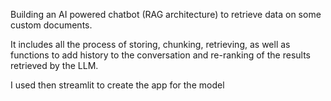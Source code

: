 Building an AI powered chatbot (RAG architecture) to retrieve data on some custom documents.

It includes all the process of storing, chunking, retrieving, as well as functions to add history to the conversation and re-ranking of the results retrieved by the LLM.

I used then streamlit to create the app for the model
